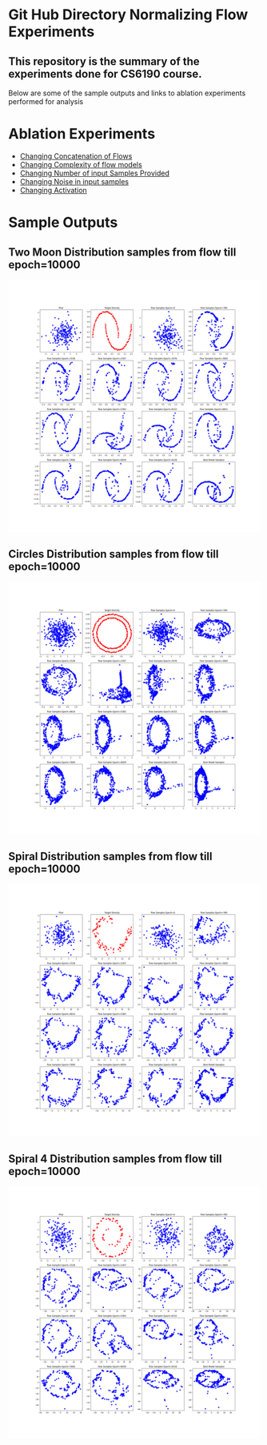 # Git Hub Directory Normalizing Flow Experiments

## This repository is the summary of the experiments done for CS6190 course.

Below are some of the sample outputs and links to ablation experiments performed for analysis

# Ablation Experiments

- [Changing Concatenation of Flows](sample-outputs/changingNOF.md)
- [Changing Complexity of flow models](sample-outputs/changingModel.md)
- [Changing Number of input Samples Provided](sample-outputs/changingSamples.md)
- [Changing Noise in input samples](sample-outputs/changingNoise.md)
- [Changing Activation](sample-outputs/changingAct.md)

# Sample Outputs
## Two Moon Distribution samples from flow till epoch=10000
![](sample-outputs/two-moons/image.png)
## Circles Distribution samples from flow till epoch=10000
![](sample-outputs/circles/image.png)
## Spiral Distribution samples from flow till epoch=10000
![](sample-outputs/spiral2/image.png)
## Spiral 4 Distribution samples from flow till epoch=10000
![](sample-outputs/spiral4/image.png)


